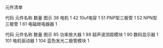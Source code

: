 元件清单

代码 元件名称 数量 图示
38 电机 1
42 10uf电容 1
51 PNP型三极管 1
52 NPN型三极管 1
61 电磁继电器器 1

代码 元件名称 数量 图示
85 功率放大器 1
89 超声波测距模块 1
90 数码显示器 1
101 电机驱动器 1
104 蓝色发光二极管模块 1